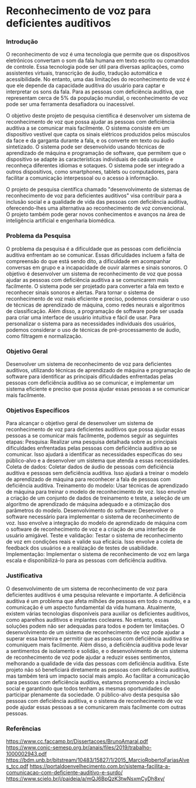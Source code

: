 # Reconhecimento de voz para deficientes auditivos
### Introdução
O reconhecimento de voz é uma tecnologia que permite que os dispositivos eletrônicos convertam o som da fala humana em texto escrito ou comandos de controle. Essa tecnologia pode ser útil para diversas aplicações, como assistentes virtuais, transcrição de áudio, tradução automática e acessibilidade. No entanto, uma das limitações do reconhecimento de voz é que ele depende da capacidade auditiva do usuário para captar e interpretar os sons da fala. Para as pessoas com deficiência auditiva, que representam cerca de 5% da população mundial, o reconhecimento de voz pode ser uma ferramenta desafiadora ou inacessível.

O objetivo deste projeto de pesquisa científica é desenvolver um sistema de reconhecimento de voz que possa ajudar as pessoas com deficiência auditiva a se comunicar mais facilmente. O sistema consiste em um dispositivo vestível que capta os sinais elétricos produzidos pelos músculos da face e da garganta durante a fala, e os converte em texto ou áudio sintetizado. O sistema pode ser desenvolvido usando técnicas de aprendizado de máquina e programação de software, que permitem que o dispositivo se adapte às características individuais de cada usuário e reconheça diferentes idiomas e sotaques. O sistema pode ser integrado a outros dispositivos, como smartphones, tablets ou computadores, para facilitar a comunicação interpessoal ou o acesso à informação.

O projeto de pesquisa científica chamado "desenvolvimento de sistemas de reconhecimento de voz para deficientes auditivos" visa contribuir para a inclusão social e a qualidade de vida das pessoas com deficiência auditiva, oferecendo-lhes uma alternativa ao reconhecimento de voz convencional. O projeto também pode gerar novos conhecimentos e avanços na área de inteligência artificial e engenharia biomédica.

### Problema da Pesquisa
O problema da pesquisa é a dificuldade que as pessoas com deficiência auditiva enfrentam ao se comunicar. Essas dificuldades incluem a falta de compreensão do que está sendo dito, a dificuldade em acompanhar conversas em grupo e a incapacidade de ouvir alarmes e sinais sonoros. O objetivo é desenvolver um sistema de reconhecimento de voz que possa ajudar as pessoas com deficiência auditiva a se comunicarem mais facilmente. O sistema pode ser projetado para converter a fala em texto e reconhecer sinais sonoros e alertas. Para tornar o sistema de reconhecimento de voz mais eficiente e preciso, podemos considerar o uso de técnicas de aprendizado de máquina, como redes neurais e algoritmos de classificação. Além disso, a programação de software pode ser usada para criar uma interface de usuário intuitiva e fácil de usar. Para personalizar o sistema para as necessidades individuais dos usuários, podemos considerar o uso de técnicas de pré-processamento de áudio, como filtragem e normalização.

### Objetivo Geral
Desenvolver um sistema de reconhecimento de voz para deficientes auditivos, utilizando técnicas de aprendizado de máquina e programação de software para identificar as principais dificuldades enfrentadas pelas pessoas com deficiência auditiva ao se comunicar, e implementar um sistema eficiente e preciso que possa ajudar essas pessoas a se comunicar mais facilmente.

### Objetivos Específicos
Para alcançar o objetivo geral de desenvolver um sistema de reconhecimento de voz para deficientes auditivos que possa ajudar essas pessoas a se comunicar mais facilmente, podemos seguir as seguintes etapas:
Pesquisa: Realizar uma pesquisa detalhada sobre as principais dificuldades enfrentadas pelas pessoas com deficiência auditiva ao se comunicar. Isso ajudará a identificar as necessidades específicas do seu público-alvo e a desenvolver um sistema que atenda a essas necessidades.
Coleta de dados: Coletar dados de áudio de pessoas com deficiência auditiva e pessoas sem deficiência auditiva. Isso ajudará a treinar o modelo de aprendizado de máquina para reconhecer a fala de pessoas com deficiência auditiva.
Treinamento do modelo: Usar técnicas de aprendizado de máquina para treinar o modelo de reconhecimento de voz. Isso envolve a criação de um conjunto de dados de treinamento e teste, a seleção de um algoritmo de aprendizado de máquina adequado e a otimização dos parâmetros do modelo.
Desenvolvimento do software: Desenvolver o software necessário para implementar o sistema de reconhecimento de voz. Isso envolve a integração do modelo de aprendizado de máquina com o software de reconhecimento de voz e a criação de uma interface de usuário amigável.
Teste e validação: Testar o sistema de reconhecimento de voz em condições reais e valide sua eficácia. Isso envolve a coleta de feedback dos usuários e a realização de testes de usabilidade.
Implementação: Implementar o sistema de reconhecimento de voz em larga escala e disponibilizá-lo para as pessoas com deficiência auditiva.

### Justificativa
O desenvolvimento de um sistema de reconhecimento de voz para deficientes auditivos é uma pesquisa relevante e importante. A deficiência auditiva é um problema que afeta milhões de pessoas em todo o mundo, e a comunicação é um aspecto fundamental da vida humana. Atualmente, existem várias tecnologias disponíveis para auxiliar os deficientes auditivos, como aparelhos auditivos e implantes cocleares. No entanto, essas soluções podem não ser adequadas para todos e podem ter limitações. O desenvolvimento de um sistema de reconhecimento de voz pode ajudar a superar essa barreira e permitir que as pessoas com deficiência auditiva se comuniquem mais facilmente. Além disso, a deficiência auditiva pode levar a sentimentos de isolamento e solidão, e o desenvolvimento de um sistema de reconhecimento de voz pode ajudar a reduzir esses sentimentos, melhorando a qualidade de vida das pessoas com deficiência auditiva. Este projeto não só beneficiará diretamente as pessoas com deficiência auditiva, mas também terá um impacto social mais amplo. Ao facilitar a comunicação para pessoas com deficiência auditiva, estamos promovendo a inclusão social e garantindo que todos tenham as mesmas oportunidades de participar plenamente da sociedade. O público-alvo desta pesquisa são pessoas com deficiência auditiva, e o sistema de reconhecimento de voz pode ajudar essas pessoas a se comunicarem mais facilmente com outras pessoas.

### Referências
https://www.cc.faccamp.br/Dissertacoes/BrunoAmaral.pdf
https://www.conic-semesp.org.br/anais/files/2019/trabalho-1000002943.pdf
https://bdm.unb.br/bitstream/10483/15827/1/2015_MarcioRobertoFariasAlves_tcc.pdf
https://portaldoenvelhecimento.com.br/sistema-facilita-a-comunicacao-com-deficiente-auditivo-e-surdo/
https://www.scielo.br/j/paideia/a/mQJ6BpQzK3twNsxmCyDh8xy/

<!--
**crazy10s2/crazy10s2** is a ✨ _special_ ✨ repository because its `README.md` (this file) appears on your GitHub profile.

Here are some ideas to get you started:

- 🔭 I’m currently working on ...
- 🌱 I’m currently learning ...
- 👯 I’m looking to collaborate on ...
- 🤔 I’m looking for help with ...
- 💬 Ask me about ...
- 📫 How to reach me: ...
- 😄 Pronouns: ...
- ⚡ Fun fact: ...
-->
